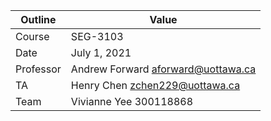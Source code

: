 Outline | Value
--------|-------
Course | SEG-3103
Date | July 1, 2021
Professor | Andrew Forward aforward@uottawa.ca
TA | Henry Chen zchen229@uottawa.ca
Team | Vivianne Yee 300118868
